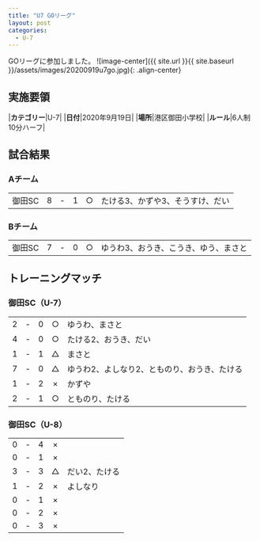```yaml
---
title: "U7 GOリーグ"
layout: post
categories:
  - U-7
---
```


GOリーグに参加しました。
![image-center]({{ site.url }}{{ site.baseurl }}/assets/images/20200919u7go.jpg){: .align-center}

## 実施要領

|**カテゴリー**|U-7|
|**日付**|2020年9月19日|
|**場所**|港区御田小学校|
|**ルール**|6人制10分ハーフ|


## 試合結果

### Aチーム

|            |    |   |    |         |    |
|:-----------|:--:|:-:|:--:|:--:|:--------|
|御田SC|    8| - |   1|○|たける3、かずや3、そうすけ、だい|

### Bチーム

|            |    |   |    |         |    |
|:-----------|:--:|:-:|:--:|:--:|:--------|
|御田SC|    7| - |   0|○|ゆうわ3、おうき、こうき、ゆう、まさと|

## トレーニングマッチ

### 御田SC（U-7）

|    |   |    |         |    |
|:--:|:-:|:--:|:--:|:--------|
|    2| - |   0|○|ゆうわ、まさと|
|    4| - |   0|○|たける2、おうき、だい|
|    1| - |   1|△|まさと|
|    7| - |   0|△|ゆうわ2、よしなり2、とものり、おうき、たける|
|    1| - |   2|×|かずや|
|    2| - |   1|○|とものり、たける|

### 御田SC（U-8）

|    |   |    |         |    |
|:--:|:-:|:--:|:--:|:--------|
|    0| - |   4|×||
|    0| - |   1|×||
|    3| - |   3|△|だい2、たける|
|    1| - |   2|×|よしなり|
|    0| - |   1|×||
|    0|- |   2|×||
|    0| - |   3|×||
